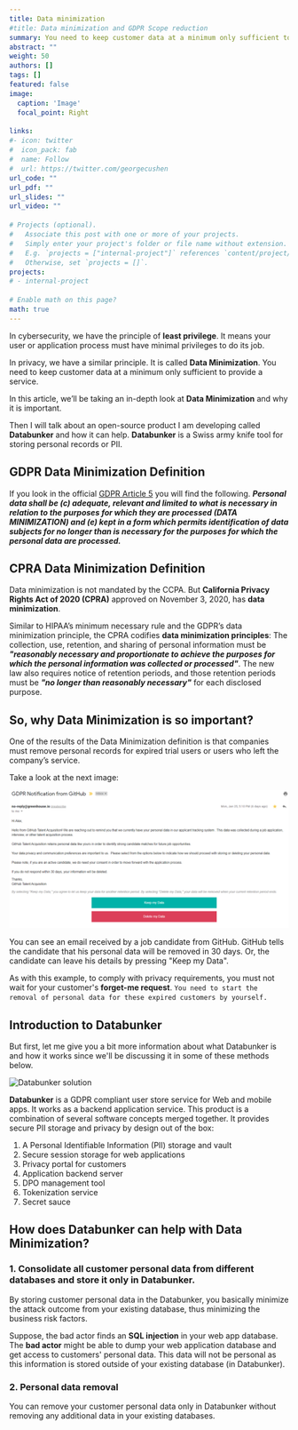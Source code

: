 ```yaml
---
title: Data minimization
#title: Data minimization and GDPR Scope reduction
summary: You need to keep customer data at a minimum only sufficient to provide a service to comply with Data Minimization.
abstract: ""
weight: 50
authors: []
tags: []
featured: false
image:
  caption: 'Image'
  focal_point: Right

links:
#- icon: twitter
#  icon_pack: fab
#  name: Follow
#  url: https://twitter.com/georgecushen
url_code: ""
url_pdf: ""
url_slides: ""
url_video: ""

# Projects (optional).
#   Associate this post with one or more of your projects.
#   Simply enter your project's folder or file name without extension.
#   E.g. `projects = ["internal-project"]` references `content/project/deep-learning/index.md`.
#   Otherwise, set `projects = []`.
projects:
# - internal-project

# Enable math on this page?
math: true
---
```


In cybersecurity, we have the principle of **least privilege**. It means your user or application process must have minimal privileges to do its job.

In privacy, we have a similar principle. It is called **Data Minimization**. You need to keep customer data at a minimum only sufficient to provide a service.

In this article, we’ll be taking an in-depth look at **Data Minimization** and why it is important.

Then I will talk about an open-source product I am developing called **Databunker** and how it can help. **Databunker** is a Swiss army knife tool for storing personal records or PII.


## GDPR Data Minimization Definition

If you look in the official [GDPR Article 5](https://gdpr-info.eu/art-5-gdpr/) you will find the following. ***Personal data shall be (c) adequate, relevant and limited to what is necessary in relation to the purposes for which they are processed (DATA MINIMIZATION) and (e) kept in a form which permits identification of data subjects for no longer than is necessary for the purposes for which the personal data are processed.***

## CPRA Data Minimization Definition

Data minimization is not mandated by the CCPA. But **California Privacy Rights Act of 2020 (CPRA)** approved on November 3, 2020, has **data minimization**.

Similar to HIPAA’s minimum necessary rule and the GDPR’s data minimization principle, the CPRA codifies **data minimization principles**: The collection, use, retention, and sharing of personal information must be ***"reasonably necessary and proportionate to achieve the purposes for which the personal information was collected or processed"***.  The new law also requires notice of retention periods, and those retention periods must be ***"no longer than reasonably necessary"*** for each disclosed purpose.

## So, why Data Minimization is so important?

One of the results of the Data Minimization definition is that companies must remove personal records for expired trial users or users who left the company’s service.

Take a look at the next image:

![Data Minimization Email](data-minimization-email.png)

You can see an email received by a job candidate from GitHub. GitHub tells the candidate that his personal data will be removed in 30 days. Or, the candidate can leave his details by pressing "Keep my Data".

As with this example, to comply with privacy requirements, you must not wait for your customer's **forget-me request**. ``You need to start the removal of personal data for these expired customers by yourself.``

## Introduction to Databunker

But first, let me give you a bit more information about what Databunker is and how it works since we'll be discussing it in some of these methods below.

![Databunker solution](/doc/architecture/databunker-solution.png)

**Databunker** is a GDPR compliant user store service for Web and mobile apps. It works as a backend application service. This product is a combination of several software concepts merged together. It provides secure PII storage and privacy by design out of the box:

1. A Personal Identifiable Information (PII) storage and vault
1. Secure session storage for web applications
1. Privacy portal for customers
1. Application backend server
1. DPO management tool
1. Tokenization service
1. Secret sauce


## How does Databunker can help with Data Minimization?

### 1. Consolidate all customer personal data from different databases and store it only in Databunker.

By storing customer personal data in the Databunker, you basically minimize the attack outcome from your existing database, thus minimizing the business risk factors.

Suppose, the bad actor finds an **SQL injection** in your web app database. The **bad actor** might be able to dump your web application database and get access to customers' personal data. This data will not be personal as this information is stored outside of your existing database (in Databunker).

### 2. Personal data removal

You can remove your customer personal data only in Databunker without removing any additional data in your existing databases.
